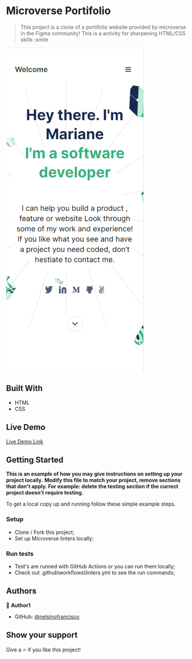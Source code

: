# Microverse Portifolio

> This project is a clone of a portifolio website provided by microverse in the Figma community! This is a activity for sharpening HTML/CSS skills :smile

![screenshot](\img\screenshots\mobile_first_project.png)

## Built With

- HTML
- CSS

## Live Demo

[Live Demo Link](https://livedemo.com)


## Getting Started

**This is an example of how you may give instructions on setting up your project locally.**
**Modify this file to match your project, remove sections that don't apply. For example: delete the testing section if the currect project doesn't require testing.**


To get a local copy up and running follow these simple example steps.

### Setup

- Clone / Fork this project;
- Set up Microverse linters locally;

### Run tests

- Test's are runned with GitHub Actions or you can run them locally;
- Check out .github\workflows\linters.yml to see the run commands;

## Authors

👤 **Author1**

- GitHub: [@nelsinofrancisco](https://github.com/nelsinofrancisco)

## Show your support

Give a ⭐️ if you like this project!

